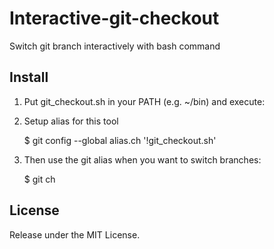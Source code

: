 # Interactive-git-checkout
Switch git branch interactively with bash command

## Install

1. Put git_checkout.sh in your PATH (e.g. ~/bin) and execute:
2. Setup alias for this tool

    $ git config --global alias.ch '!git_checkout.sh'

3. Then use the git alias when you want to switch branches:

    $ git ch


## License

Release under the MIT License.


